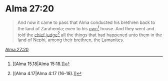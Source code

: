 # Alma 27:20

> And now it came to pass that Alma conducted his brethren back to the land of Zarahemla; even to his <u>own</u>[^a] house. And they went and told the <u>chief judge</u>[^b] all the things that had happened unto them in the land of Nephi, among their brethren, the Lamanites.

[Alma 27:20](https://www.churchofjesuschrist.org/study/scriptures/bofm/alma/27?lang=eng&id=p20#p20)


[^a]: [[Alma 15.18|Alma 15:18.]]
[^b]: [[Alma 4.17|Alma 4:17 (16-18).]]
